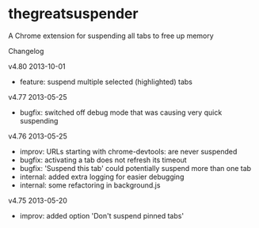 thegreatsuspender
=================

A Chrome extension for suspending all tabs to free up memory

Changelog 

v4.80   2013-10-01
- feature:  suspend multiple selected (highlighted) tabs


v4.77   2013-05-25
- bugfix:   switched off debug mode that was causing very quick suspending


v4.76   2013-05-25
- improv:   URLs starting with chrome-devtools: are never suspended
- bugfix:   activating a tab does not refresh its timeout
- bugfix:   'Suspend this tab' could potentially suspend more than one tab
- internal: added extra logging for easier debugging
- internal: some refactoring in background.js

v4.75   2013-05-20
- improv:   added option 'Don't suspend pinned tabs'

